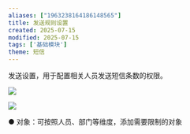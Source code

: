 ```yaml
---
aliases: ["1963238164186148565"]
title: 发送规则设置
created: 2025-07-15
modified: 2025-07-15
tags: ['基础模块']
theme: 短信
---
```


发送设置，用于配置相关人员发送短信条数的权限。

![](https://myhelpdoc.oss-cn-heyuan.aliyuncs.com/mdimages/15bbedbf1b3f138c0b5353200abe4949.jpg)

![](https://myhelpdoc.oss-cn-heyuan.aliyuncs.com/mdimages/14a1db2b289906ed9af105e0ad32e1b7.jpg)

● 对象：可按照人员、部门等维度，添加需要限制的对象

